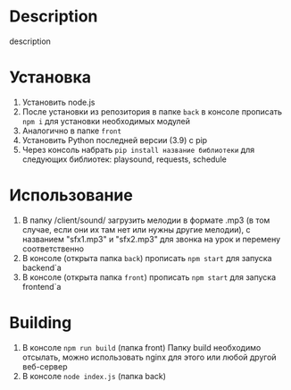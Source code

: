# Description

description

# Установка

1. Установить node.js
2. После установки из репозитория в папке `back` в консоле прописать `npm i` для установки необходимых модулей
3. Аналогично в папке `front`
4. Установить Python последней версии (3.9) с pip
5. Через консоль набрать `pip install название библиотеки` для следующих библиотек: playsound, requests, schedule

# Использование

1. В папку /client/sound/ загрузить мелодии в формате .mp3 (в том случае, если они их там нет или нужны другие мелодии), с названием "sfx1.mp3" и "sfx2.mp3" для звонка на урок и перемену соответственно
2. В консоле (открыта папка `back`) прописать `npm start` для запуска backend`а
3. В консоле (открыта папка `front`) прописать `npm start` для запуска frontend`a

# Building
1. В консоле `npm run build` (папка front)
Папку build необходимо отсылать, можно использовать nginx для этого или любой другой веб-сервер
3. В консоле `node index.js` (папка back)

